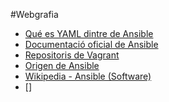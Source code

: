 #Webgrafia
- [Qué es YAML dintre de Ansible](https://es.wikipedia.org/wiki/YAML)
- [Documentació oficial de Ansible](https://docs.ansible.com/)
- [Repositoris de Vagrant](https://app.vagrantup.com/boxes/search)
- [Origen de Ansible](https://www.ansible.com/blog/2013/12/08/the-origins-of-ansible)
- [Wikipedia - Ansible (Software)](https://en.wikipedia.org/wiki/Ansible_(software))
- []

